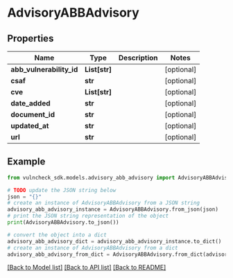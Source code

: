 # AdvisoryABBAdvisory


## Properties

Name | Type | Description | Notes
------------ | ------------- | ------------- | -------------
**abb_vulnerability_id** | **List[str]** |  | [optional] 
**csaf** | **str** |  | [optional] 
**cve** | **List[str]** |  | [optional] 
**date_added** | **str** |  | [optional] 
**document_id** | **str** |  | [optional] 
**updated_at** | **str** |  | [optional] 
**url** | **str** |  | [optional] 

## Example

```python
from vulncheck_sdk.models.advisory_abb_advisory import AdvisoryABBAdvisory

# TODO update the JSON string below
json = "{}"
# create an instance of AdvisoryABBAdvisory from a JSON string
advisory_abb_advisory_instance = AdvisoryABBAdvisory.from_json(json)
# print the JSON string representation of the object
print(AdvisoryABBAdvisory.to_json())

# convert the object into a dict
advisory_abb_advisory_dict = advisory_abb_advisory_instance.to_dict()
# create an instance of AdvisoryABBAdvisory from a dict
advisory_abb_advisory_from_dict = AdvisoryABBAdvisory.from_dict(advisory_abb_advisory_dict)
```
[[Back to Model list]](../README.md#documentation-for-models) [[Back to API list]](../README.md#documentation-for-api-endpoints) [[Back to README]](../README.md)


